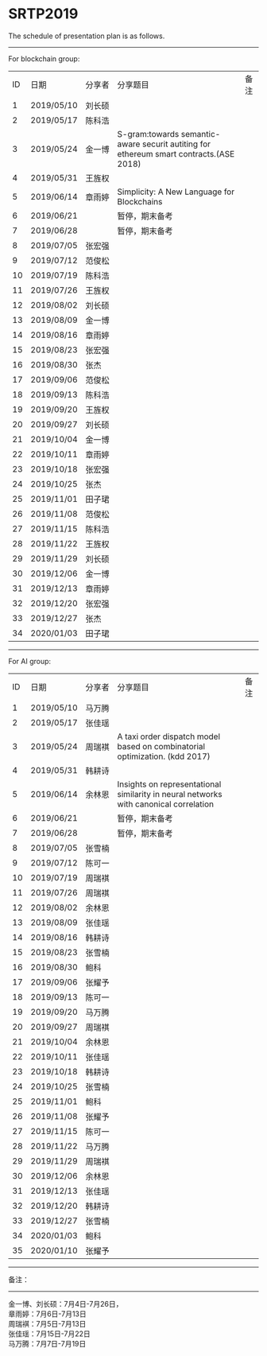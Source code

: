 # SRTP2019 <br>
The schedule of presentation plan is as follows.<br>
<hr>
For blockchain group: <br>
<table style="width:100%">
<tr><td>ID</td><td NOWRAP>日期</td><td NOWRAP>分享者</td><td>分享题目</td><td>备注</td></tr>
<tr><td>1</td><td NOWRAP>2019/05/10</td><td NOWRAP>刘长硕</td><td></td><td></td></tr>
<tr><td>2</td><td NOWRAP>2019/05/17</td><td NOWRAP>﻿陈科浩</td><td></td><td></td></tr>
<tr><td>3</td><td NOWRAP>2019/05/24</td><td NOWRAP>﻿金一博</td><td>S-gram:towards semantic-aware securit autiting for ethereum smart contracts.(ASE 2018)</td><td></td></tr>
<tr><td>4</td><td NOWRAP>2019/05/31</td><td NOWRAP>﻿王旌权</td><td></td><td></td></tr>
<tr><td>5</td><td NOWRAP>2019/06/14</td><td NOWRAP>章雨婷</td><td>﻿Simplicity: A New Language for Blockchains</td><td></td></tr>
<tr><td>6</td><td NOWRAP>2019/06/21</td><td NOWRAP></td><td>暂停，期末备考</td><td></td></tr>
<tr><td>7</td><td NOWRAP>2019/06/28</td><td NOWRAP></td><td>暂停，期末备考</td><td></td></tr>
<tr><td>8</td><td NOWRAP>2019/07/05</td><td NOWRAP>张宏强</td><td></td><td></td></tr>
<tr><td>9</td><td NOWRAP>2019/07/12</td><td NOWRAP>范俊松</td><td></td><td></td></tr>
<tr><td>10</td><td NOWRAP>2019/07/19</td><td NOWRAP>陈科浩</td><td></td><td></td></tr>
<tr><td>11</td><td NOWRAP>2019/07/26</td><td NOWRAP>王旌权</td><td></td><td></td></tr>
<tr><td>12</td><td NOWRAP>2019/08/02</td><td NOWRAP>刘长硕</td><td></td><td></td></tr>
<tr><td>13</td><td NOWRAP>2019/08/09</td><td NOWRAP>金一博</td><td></td><td></td></tr>
<tr><td>14</td><td NOWRAP>2019/08/16</td><td NOWRAP>章雨婷</td><td></td><td></td></tr>
<tr><td>15</td><td NOWRAP>2019/08/23</td><td NOWRAP>张宏强</td><td></td><td></td></tr>
<tr><td>16</td><td NOWRAP>2019/08/30</td><td NOWRAP>张杰</td><td></td><td></td></tr>
<tr><td>17</td><td NOWRAP>2019/09/06</td><td NOWRAP>范俊松</td><td></td><td></td></tr>
<tr><td>18</td><td NOWRAP>2019/09/13</td><td NOWRAP>陈科浩</td><td></td><td></td></tr>
<tr><td>19</td><td NOWRAP>2019/09/20</td><td NOWRAP>王旌权</td><td></td><td></td></tr>
<tr><td>20</td><td NOWRAP>2019/09/27</td><td NOWRAP>刘长硕</td><td></td><td></td></tr>
<tr><td>21</td><td NOWRAP>2019/10/04</td><td NOWRAP>金一博</td><td></td><td></td></tr>
<tr><td>22</td><td NOWRAP>2019/10/11</td><td NOWRAP>章雨婷</td><td></td><td></td></tr>
<tr><td>23</td><td NOWRAP>2019/10/18</td><td NOWRAP>张宏强</td><td></td><td></td></tr>
<tr><td>24</td><td NOWRAP>2019/10/25</td><td NOWRAP>张杰</td><td></td><td></td></tr>
<tr><td>25</td><td NOWRAP>2019/11/01</td><td NOWRAP>田子珺</td><td></td><td></td></tr>
<tr><td>26</td><td NOWRAP>2019/11/08</td><td NOWRAP>范俊松</td><td></td><td></td></tr>
<tr><td>27</td><td NOWRAP>2019/11/15</td><td NOWRAP>陈科浩</td><td></td><td></td></tr>
<tr><td>28</td><td NOWRAP>2019/11/22</td><td NOWRAP>王旌权</td><td></td><td></td></tr>
<tr><td>29</td><td NOWRAP>2019/11/29</td><td NOWRAP>刘长硕</td><td></td><td></td></tr>
<tr><td>30</td><td NOWRAP>2019/12/06</td><td NOWRAP>金一博</td><td></td><td></td></tr>
<tr><td>31</td><td NOWRAP>2019/12/13</td><td NOWRAP>章雨婷</td><td></td><td></td></tr>
<tr><td>32</td><td NOWRAP>2019/12/20</td><td NOWRAP>张宏强</td><td></td><td></td></tr>
<tr><td>33</td><td NOWRAP>2019/12/27</td><td NOWRAP>张杰</td><td></td><td></td></tr>
<tr><td>34</td><td NOWRAP>2020/01/03</td><td NOWRAP>田子珺</td><td></td><td></td></tr>
 </table>
 
 <hr>
 For AI group:<br>
 <table style="width:100%">
<tr><td>ID</td><td NOWRAP>日期</td><td NOWRAP>分享者</td><td>分享题目</td><td>备注</td></tr>
<tr><td>1</td><td NOWRAP>2019/05/10</td><td NOWRAP>马万腾</td><td></td><td></td></tr>
<tr><td>2</td><td NOWRAP>2019/05/17</td><td NOWRAP>﻿张佳瑶</td><td></td><td></td></tr>
<tr><td>3</td><td NOWRAP>2019/05/24</td><td NOWRAP>﻿周瑞褀</td><td>A taxi order dispatch model based on combinatorial optimization. (kdd 2017)</td><td></td></tr>
<tr><td>4</td><td NOWRAP>2019/05/31</td><td NOWRAP>韩耕诗</td><td></td><td></td></tr>
<tr><td>5</td><td NOWRAP>2019/06/14</td><td NOWRAP>余林恩</td><td>Insights on representational similarity in neural networks with canonical correlation</td><td></td></tr>
<tr><td>6</td><td NOWRAP>2019/06/21</td><td NOWRAP></td><td>暂停，期末备考</td><td></td></tr>
<tr><td>7</td><td NOWRAP>2019/06/28</td><td NOWRAP></td><td>暂停，期末备考</td><td></td></tr>
<tr><td>8</td><td NOWRAP>2019/07/05</td><td NOWRAP>张雪楠</td><td></td><td></td></tr>
<tr><td>9</td><td NOWRAP>2019/07/12</td><td NOWRAP>陈可一</td><td></td><td></td></tr>
<tr><td>10</td><td NOWRAP>2019/07/19</td><td NOWRAP>周瑞褀</td><td></td><td></td></tr>
<tr><td>11</td><td NOWRAP>2019/07/26</td><td NOWRAP>周瑞褀</td><td></td><td></td></tr>
<tr><td>12</td><td NOWRAP>2019/08/02</td><td NOWRAP>余林恩</td><td></td><td></td></tr>
<tr><td>13</td><td NOWRAP>2019/08/09</td><td NOWRAP>张佳瑶</td><td></td><td></td></tr>
<tr><td>14</td><td NOWRAP>2019/08/16</td><td NOWRAP>韩耕诗</td><td></td><td></td></tr>
<tr><td>15</td><td NOWRAP>2019/08/23</td><td NOWRAP>张雪楠</td><td></td><td></td></tr>
<tr><td>16</td><td NOWRAP>2019/08/30</td><td NOWRAP>鲍科</td><td></td><td></td></tr>
<tr><td>17</td><td NOWRAP>2019/09/06</td><td NOWRAP>张耀予</td><td></td><td></td></tr>
<tr><td>18</td><td NOWRAP>2019/09/13</td><td NOWRAP>陈可一</td><td></td><td></td></tr>
<tr><td>19</td><td NOWRAP>2019/09/20</td><td NOWRAP>马万腾</td><td></td><td></td></tr>
<tr><td>20</td><td NOWRAP>2019/09/27</td><td NOWRAP>周瑞褀</td><td></td><td></td></tr>
<tr><td>21</td><td NOWRAP>2019/10/04</td><td NOWRAP>余林恩</td><td></td><td></td></tr>
<tr><td>22</td><td NOWRAP>2019/10/11</td><td NOWRAP>张佳瑶</td><td></td><td></td></tr>
<tr><td>23</td><td NOWRAP>2019/10/18</td><td NOWRAP>韩耕诗</td><td></td><td></td></tr>
<tr><td>24</td><td NOWRAP>2019/10/25</td><td NOWRAP>张雪楠</td><td></td><td></td></tr>
<tr><td>25</td><td NOWRAP>2019/11/01</td><td NOWRAP>鲍科</td><td></td><td></td></tr>
<tr><td>26</td><td NOWRAP>2019/11/08</td><td NOWRAP>张耀予</td><td></td><td></td></tr>
<tr><td>27</td><td NOWRAP>2019/11/15</td><td NOWRAP>陈可一</td><td></td><td></td></tr>
<tr><td>28</td><td NOWRAP>2019/11/22</td><td NOWRAP>马万腾</td><td></td><td></td></tr>
<tr><td>29</td><td NOWRAP>2019/11/29</td><td NOWRAP>周瑞褀</td><td></td><td></td></tr>
<tr><td>30</td><td NOWRAP>2019/12/06</td><td NOWRAP>余林恩</td><td></td><td></td></tr>
<tr><td>31</td><td NOWRAP>2019/12/13</td><td NOWRAP>张佳瑶</td><td></td><td></td></tr>
<tr><td>32</td><td NOWRAP>2019/12/20</td><td NOWRAP>韩耕诗</td><td></td><td></td></tr>
<tr><td>33</td><td NOWRAP>2019/12/27</td><td NOWRAP>张雪楠</td><td></td><td></td></tr>
<tr><td>34</td><td NOWRAP>2020/01/03</td><td NOWRAP>鲍科</td><td></td><td></td></tr>
<tr><td>35</td><td NOWRAP>2020/01/10</td><td NOWRAP>张耀予</td><td></td><td></td></tr>	
</table>
 
<hr>
备注：<br>
<hr>
金一博、刘长硕：7月4日-7月26日，<br>
章雨婷：7月6日-7月13日<br>
周瑞褀：7月5日-7月13日<br>
张佳瑶：7月15日-7月22日<br>
马万腾：7月7日-7月19日<br>

		




